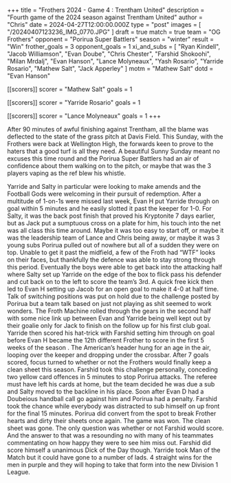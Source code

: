 +++
title = "Frothers 2024 - Game 4 : Trentham United"
description = "Fourth game of the 2024 season against Trentham United"
author = "Chris"
date = 2024-04-27T12:00:00.000Z
type = "post"
images = [ "/20240407123236_IMG_0770.JPG" ]
draft = true
match = true
team = "OG Frothers"
opponent = "Porirua Super  Battlers"
season = "winter"
result = "Win"
frother_goals = 3
opponent_goals = 1
xi_and_subs = [
  "Ryan Kindell",
  "Jacob Williamson",
  "Evan Doube",
  "Chris Chester",
  "Farshid Shokoohi",
  "Milan Mrdalj",
  "Evan Hanson",
  "Lance Molyneaux",
  "Yash Rosario",
  "Yarride Rosario",
  "Mathew Salt",
  "Jack Apperley"
]
motm = "Mathew Salt"
dotd = "Evan Hanson"

[[scorers]]
scorer = "Mathew Salt"
goals = 1

[[scorers]]
scorer = "Yarride Rosario"
goals = 1

[[scorers]]
scorer = "Lance Molyneaux"
goals = 1
+++

After 90 minutes of awful finishing against Trentham, all the blame was deflected to the state of the grass pitch at Davis Field. This Sunday, with the Frothers were back at Wellington High, the forwards keen to prove to the haters that a good turf is all they need. A beautiful Sunny Sunday meant no excuses this time round and the Porirua Super 
Battlers had an air of confidence about them walking on to the pitch, or maybe that was the 3 players vaping as the ref blew his whistle.

Yarride and Salty in particular were looking to make amends and the 
Football Gods were welcoming in their pursuit of redemption. After a 
multitude of 1-on-1s were missed last week, Evan H put Yarride through 
on goal within 5 minutes and he easily slotted it past the keeper for 
1-0. For Salty, it was the back post finish that proved his Kryptonite 7
 days earlier, but as Jack put a sumptuous cross on a plate for him, his
 touch into the net was all class this time around. 
Maybe it was too easy to start off, or maybe it was the leadership team 
of Lance and Chris being away, or maybe it was 3 young subs Porirua 
pulled out of nowhere but all of a sudden they were on top. Unable to 
get it past the midfield, a few of the Froth had “WTF” looks on their 
faces, but thankfully the defence was able to stay strong through this 
period. Eventually the boys were able to get back into the attacking 
half where Salty set up Yarride on the edge of the box to flick pass his
 defender and cut back on to the left to score the team’s 3rd. A quick 
free kick then led to Evan H setting up Jacob for an open goal to make 
it 4-0 at half time.
Talk of switching positions was put on hold due to the challenge posted 
by Porirua but a team talk based on just not playing as shit seemed to 
work wonders. The Froth Machine rolled through the gears in the second 
half with some nice link up between Evan and Yarride being well kept out
 by their goalie only for Jack to finish on the follow up for his first 
club goal. Yarride then scored his hat-trick with Farshid setting him 
through on goal before Evan H became the 12th different Frother to score
 in the first 5 weeks  of the season . The American’s header hung for an
 age in the air, looping over the keeper and dropping under the 
crossbar. 
After 7 goals scored, focus turned to whether or not the Frothers would 
finally keep a clean sheet this season. Farshid took this challenge 
personally, conceding two yellow card offences in 5 minutes to stop 
Porirua attacks. The referee must have left his cards at home, but the 
team decided he was due a sub and Salty moved to the backline in his 
place. Soon after Evan D had a Doubeious handball call go against him 
and Porirua had a penalty. Farshid took the chance while everybody was 
distracted to sub himself on up front for the final 15 minutes. Porirua 
did convert from the spot to break Frother hearts and dirty their sheets
 once again.
The game was won. The clean sheet was gone. The only question was 
whether or not Farshid would score. And the answer to that was a 
resounding no with many of his teammates commentating on how happy they 
were to see him miss out. Farshid did score himself a unanimous Dick of 
the Day though.
Yarride took Man of the Match but it could have gone to a number of 
lads. 4 straight wins for the men in purple and they will hoping to take
 that form into the new Division 1 League.
